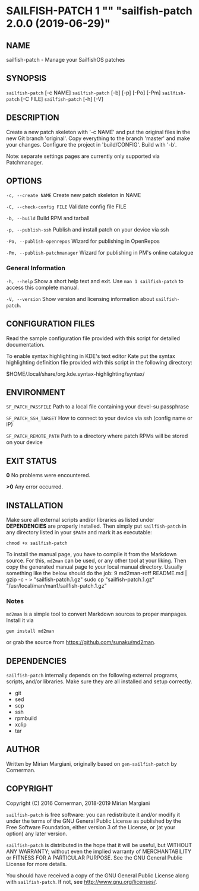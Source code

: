 
# SAILFISH-PATCH 1 "" "sailfish-patch 2.0.0 (2019-06-29)"

## NAME
sailfish-patch - Manage your SailfishOS patches

## SYNOPSIS
`sailfish-patch` [-c NAME]
`sailfish-patch` [-b] [-p] [-Po] [-Pm]
`sailfish-patch` [-C FILE]
`sailfish-patch` [-h] [-V]


## DESCRIPTION

Create a new patch skeleton with '-c NAME' and put the original files
in the new Git branch 'original'. Copy everything to the branch 'master' and
make your changes. Configure the project in 'build/CONFIG'. Build with '-b'.

Note: separate settings pages are currently only supported via Patchmanager.


## OPTIONS

`-c, --create NAME`
  Create new patch skeleton in NAME

`-C, --check-config FILE`
  Validate config file FILE

`-b, --build`
  Build RPM and tarball

`-p, --publish-ssh`
  Publish and install patch on your device via ssh

`-Po, --publish-openrepos`
  Wizard for publishing in OpenRepos

`-Pm, --publish-patchmanager`
  Wizard for publishing in PM's online catalogue

### General Information
`-h, --help`
  Show a short help text and exit. Use `man 1 sailfish-patch` to access this complete manual.

`-V, --version`
  Show version and licensing information about `sailfish-patch`.


## CONFIGURATION FILES

Read the sample configuration file provided with this script for detailed documentation.

To enable syntax highlighting in KDE's text editor Kate put the syntax highlighting
definition file provided with this script in the following directory:

  $HOME/.local/share/org.kde.syntax-highlighting/syntax/

## ENVIRONMENT

`SF_PATCH_PASSFILE`
  Path to a local file containing your devel-su passphrase

`SF_PATCH_SSH_TARGET`
  How to connect to your device via ssh (config name or IP)

`SF_PATCH_REMOTE_PATH`
  Path to a directory where patch RPMs will be stored on your device


## EXIT STATUS

**0** No problems were encountered.

**>0** Any error occurred.

## INSTALLATION
Make sure all external scripts and/or libraries as listed under
**DEPENDENCIES** are properly installed. Then simply put `sailfish-patch` in any
directory listed in your `$PATH` and mark it as executable:

    chmod +x sailfish-patch

To install the manual page, you have to compile it from the Markdown source.
For this, `md2man` can be used, or any other tool at your liking. Then copy
the generated manual page to your local manual directory. Usually something
like the below should do the job:
9
    md2man-roff README.md | gzip -c - > "sailfish-patch.1.gz"
    sudo cp "sailfish-patch.1.gz" "/usr/local/man/man1/sailfish-patch.1.gz"

### Notes

`md2man` is a simple tool to convert Markdown sources to proper manpages.
Install it via

    gem install md2man

or grab the source from <https://github.com/sunaku/md2man>.

## DEPENDENCIES
`sailfish-patch` internally depends on the following external programs, scripts, and/or
libraries. Make sure they are all installed and setup correctly.

* git
* sed
* scp
* ssh
* rpmbuild
* xclip
* tar

## AUTHOR
Written by Mirian Margiani, originally based on `gen-sailfish-patch` by Cornerman.

## COPYRIGHT
Copyright (C) 2016  Cornerman, 2018-2019  Mirian Margiani

`sailfish-patch` is free software: you can redistribute it and/or modify it under
the terms of the GNU General Public License as published by the Free Software
Foundation, either version 3 of the License, or (at your option) any later
version.

`sailfish-patch` is distributed in the hope that it will be useful, but WITHOUT
ANY WARRANTY; without even the implied warranty of MERCHANTABILITY or FITNESS
FOR A PARTICULAR PURPOSE.  See the GNU General Public License for more
details.

You should have received a copy of the GNU General Public License along with
`sailfish-patch`.  If not, see <http://www.gnu.org/licenses/>.
